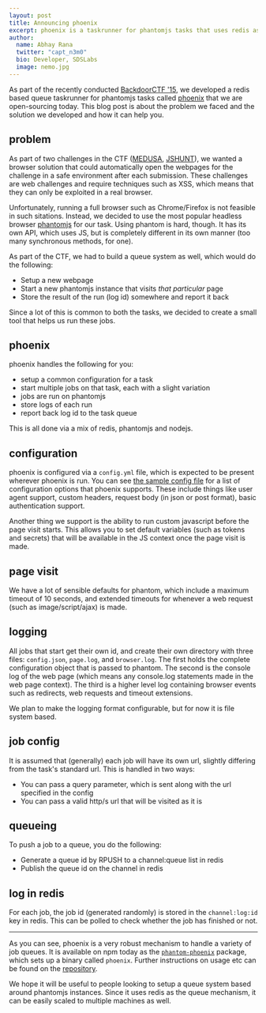 ```yaml
---
layout: post
title: Announcing phoenix
excerpt: phoenix is a taskrunner for phantomjs tasks that uses redis as the job queue. We made it for use in BackdoorCTF and are open sourcing it today.
author:
  name: Abhay Rana
  twitter: "capt_n3m0"
  bio: Developer, SDSLabs
  image: nemo.jpg
---
```


As part of the recently conducted [BackdoorCTF '15][bd15], we developed a redis based queue taskrunner for phantomjs tasks called [phoenix][phoenix] that we are open-sourcing today. This blog post is about the problem we faced and the solution we developed and how it can help you.

## problem

As part of two challenges in the CTF ([MEDUSA][medusa], [JSHUNT][jshunt]), we wanted a browser solution that could automatically open the webpages for the challenge in a safe environment after each submission. These challenges are web challenges and require techniques such as XSS, which means that they can only be exploited in a real browser.

Unfortunately, running a full browser such as Chrome/Firefox is not feasible in such sitations. Instead, we decided to use the most popular headless browser [phantomjs][phantom] for our task. Using phantom is hard, though. It has its own API, which uses JS, but is completely different in its own manner (too many synchronous methods, for one).

As part of the CTF, we had to build a queue system as well, which would do the following:

- Setup a new webpage
- Start a new phantomjs instance that visits _that particular_ page
- Store the result of the run (log id) somewhere and report it back

Since a lot of this is common to both the tasks, we decided to create a small tool that helps us run these jobs.

## phoenix

phoenix handles the following for you:

- setup a common configuration for a task
- start multiple jobs on that task, each with a slight variation
- jobs are run on phantomjs
- store logs of each run
- report back log id to the task queue

This is all done via a mix of redis, phantomjs and nodejs.


## configuration

phoenix is configured via a `config.yml` file, which is expected to be present wherever phoenix is run. You can see [the sample config file](https://github.com/sdslabs/phoenix/blob/master/config.sample.yml) for a list of configuration options that phoenix supports. These include things like user agent support, custom headers, request body (in json or post format), basic authentication support.

Another thing we support is the ability to run custom javascript before the page visit starts. This allows you to set default variables (such as tokens and secrets) that will be available in the JS context once the page visit is made.


## page visit

We have a lot of sensible defaults for phantom, which include a maximum timeout of 10 seconds, and extended timeouts for whenever a web request (such as image/script/ajax) is made.

## logging

All jobs that start get their own id, and create their own directory with three files: `config.json`, `page.log`, and `browser.log`. The first holds the complete configuration object that is passed to phantom. The second is the console log of the web page (which means any console.log statements made in the web page context). The third is a higher level log containing browser events such as redirects, web requests and timeout extensions.

We plan to make the logging format configurable, but for now it is file system based.

## job config

It is assumed that (generally) each job will have its own url, slightly differing from the task's standard url. This is handled in two ways:

- You can pass a query parameter, which is sent along with the url specified in the config
- You can pass a valid http/s url that will be visited as it is

## queueing

To push a job to a queue, you do the following:

- Generate a queue id by RPUSH to a channel:queue list in redis
- Publish the queue id on the channel in redis

## log in redis

For each job, the job id (generated randomly) is stored in the `channel:log:id` key in redis. This can be polled to check whether the job has finished or not.

---

As you can see, phoenix is a very robust mechanism to handle a variety of job queues. It is available on npm today as the [`phantom-phoenix`][npm] package, which sets up a binary called `phoenix`. Further instructions on usage etc can be found on the [repository][phoenix].

We hope it will be useful to people looking to setup a queue system based around phantomjs instances. Since it uses redis as the queue mechanism, it can be easily scaled to multiple machines as well.

[bd15]: https://backdoor.sdslabs.co/competitions/backdoorctf15/ "Backdoor CTF 2015"
[medusa]: https://backdoor.sdslabs.co/challenges/MEDUSA
[jshunt]: https://backdoor.sdslabs.co/challenges/JSHUNT
[phantom]: http://phantomjs.org
[npm]: https://www.npmjs.com/package/phantom-phoenix "Package on npm"
[phoenix]: https://github.com/sdslabs/phoenix
